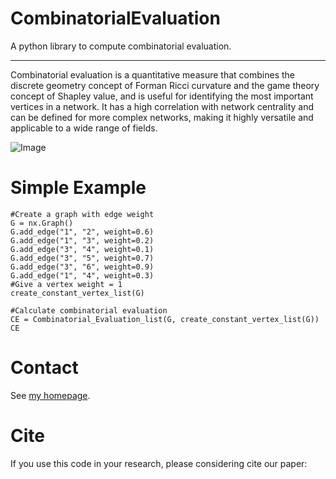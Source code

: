 # CombinatorialEvaluation 
A python library to compute combinatorial evaluation. 

---

Combinatorial evaluation is a quantitative measure that combines the discrete geometry concept of Forman Ricci curvature and the game theory concept of Shapley value, and is useful for identifying the most important vertices in a network. It has a high correlation with network centrality and can be defined for more complex networks, making it highly versatile and applicable to a wide range of fields.

![Image](https://github.com/user-attachments/assets/19550769-4831-4a13-8e66-00b2f0335246)

# Simple Example
```
#Create a graph with edge weight
G = nx.Graph()
G.add_edge("1", "2", weight=0.6)
G.add_edge("1", "3", weight=0.2)
G.add_edge("3", "4", weight=0.1)
G.add_edge("3", "5", weight=0.7)
G.add_edge("3", "6", weight=0.9)
G.add_edge("1", "4", weight=0.3)
#Give a vertex weight = 1
create_constant_vertex_list(G)

#Calculate combinatorial evaluation
CE = Combinatorial_Evaluation_list(G, create_constant_vertex_list(G))
CE
```

# Contact

See [my homepage](https://researchmap.jp/taikiyamada?lang=en).

# Cite
If you use this code in your research, please considering cite our paper:
